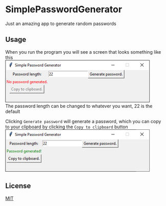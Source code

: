 # SimplePasswordGenerator
Just an amazing app to generate random passwords
## Usage
When you run the program you will see a screen that looks something like this  
![Just ran the program](images/img1.png)  
The password length can be changed to whatever you want, 22 is the default  

Clicking `Generate password` will generate a password, which you can copy to your clipboard by clicking the `Copy to clipboard` button  
![Clicked generate password](images/img2.png)  

## License
[MIT](https://choosealicense.com/licenses/mit/)
